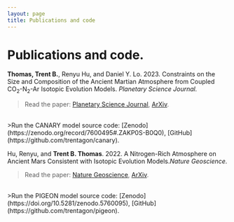 ```yaml
---
layout: page
title: Publications and code
---
```


# Publications and code.

**Thomas, Trent B.**, Renyu Hu, and Daniel Y. Lo. 2023. Constraints on the Size and Composition of the Ancient Martian Atmosphere from Coupled CO<sub>2</sub>-N<sub>2</sub>-Ar Isotopic Evolution Models. *Planetary Science Journal.*

>Read the paper: [Planetary Science Journal](https://doi.org/10.3847/PSJ/acb924), [ArXiv](https://arxiv.org/abs/2302.04241).
<br />
>Run the CANARY model source code: [Zenodo](https://zenodo.org/record/7600495#.ZAKP0S-B0Q0), [GitHub](https://github.com/trentagon/canary).

Hu, Renyu, and **Trent B. Thomas**. 2022. A Nitrogen-Rich Atmosphere on Ancient Mars Consistent with Isotopic Evolution Models.*Nature Geoscience.*

>Read the paper: [Nature Geoscience](https://www.nature.com/articles/s41561-021-00886-y), [ArXiv](https://arxiv.org/abs/2202.04825).
<br />
>Run the PIGEON model source code: [Zenodo](https://doi.org/10.5281/zenodo.5760095), [GitHub](https://github.com/trentagon/pigeon).